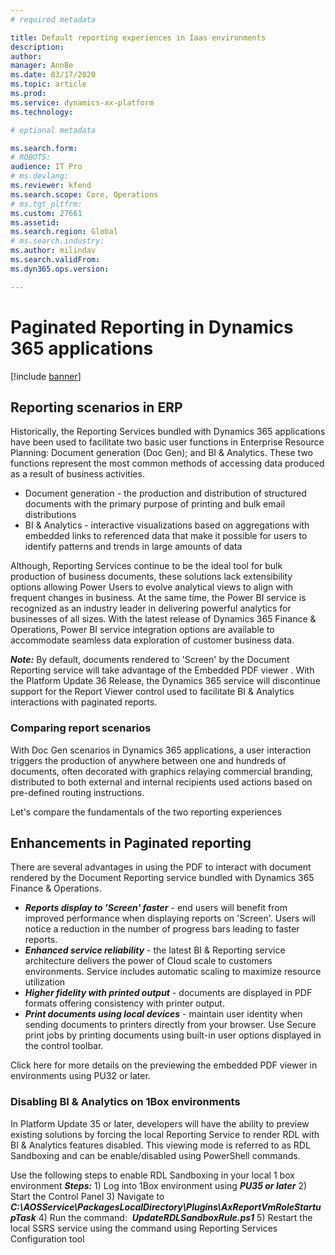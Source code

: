 ```yaml
---
# required metadata

title: Default reporting experiences in Iaas environments
description:  
author: 
manager: AnnBe
ms.date: 03/17/2020
ms.topic: article
ms.prod: 
ms.service: dynamics-ax-platform
ms.technology: 

# optional metadata

ms.search.form: 
# ROBOTS: 
audience: IT Pro
# ms.devlang: 
ms.reviewer: kfend
ms.search.scope: Core, Operations
# ms.tgt_pltfrm: 
ms.custom: 27661
ms.assetid: 
ms.search.region: Global
# ms.search.industry: 
ms.author: milindav
ms.search.validFrom: 
ms.dyn365.ops.version: 

---
```


# Paginated Reporting in Dynamics 365 applications

[!include [banner](../includes/banner.md)]

## Reporting scenarios in ERP
Historically, the Reporting Services bundled with Dynamics 365 applications have been used to facilitate two basic user functions in Enterprise Resource Planning:  Document generation (Doc Gen); and BI & Analytics.  These two functions represent the most common methods of accessing data produced as a result of business activities.

- Document generation - the production and distribution of structured documents with the primary purpose of printing and bulk email distributions
- BI & Analytics - interactive visualizations based on aggregations with embedded links to referenced data that make it possible for users to identify patterns and trends in large amounts of data

Although, Reporting Services continue to be the ideal tool for bulk production of business documents, these solutions lack extensibility options allowing Power Users to evolve analytical views to align with frequent changes in business.  At the same time, the Power BI service is recognized as an industry leader in delivering powerful analytics for businesses of all sizes.  With the latest release of Dynamics 365 Finance & Operations, Power BI service integration options are available to accommodate seamless data exploration of customer business data.

***Note:***  By default, documents rendered to 'Screen' by the Document Reporting service will take advantage of the Embedded PDF viewer .  With the Platform Update 36 Release, the Dynamics 365 service will discontinue support for the Report Viewer control used to facilitate BI & Analytics interactions with paginated reports. 

### Comparing report scenarios
With Doc Gen scenarios in Dynamics 365 applications, a user interaction triggers the production of anywhere between one and hundreds of documents, often decorated with graphics relaying commercial branding, distributed to both external and internal recipients used actions based on pre-defined routing instructions.

Let's compare the fundamentals of the two reporting experiences

## Enhancements in Paginated reporting
There are several advantages in using the PDF to interact with document rendered by the Document Reporting service bundled with Dynamics 365 Finance & Operations.  

- ***Reports display to 'Screen' faster*** - end users will benefit from improved performance when displaying reports on 'Screen'.  Users will notice a reduction in the number of progress bars leading to faster reports.
- ***Enhanced service reliability*** - the latest BI & Reporting service architecture delivers the power of Cloud scale to customers environments.  Service includes automatic scaling to maximize resource utilization
- ***Higher fidelity with printed output*** - documents are displayed in PDF formats offering consistency with printer output.  
- ***Print documents using local devices*** - maintain user identity when sending documents to printers directly from your browser.  Use Secure print jobs by printing documents using built-in user options displayed in the control toolbar.

Click here for more details on the previewing the embedded PDF viewer in environments using PU32 or later.  

### Disabling BI & Analytics on 1Box environments
In Platform Update 35 or later, developers will have the ability to preview existing solutions by forcing the local Reporting Service to render RDL with BI & Analytics features disabled.  This viewing mode is referred to as RDL Sandboxing and can be enable/disabled using PowerShell commands.

Use the following steps to enable RDL Sandboxing in your local 1 box environment
***Steps:***
        1) Log into 1Box environment using ***PU35 or later***
        2) Start the Control Panel
        3) Navigate to ***C:\AOSService\PackagesLocalDirectory\Plugins\AxReportVmRoleStartupTask***
        4) Run the command:  ***UpdateRDLSandboxRule.ps1***
        5) Restart the local SSRS service using the command using Reporting Services Configuration tool


